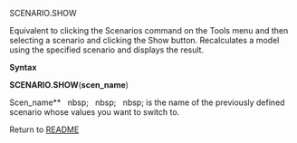 SCENARIO.SHOW

Equivalent to clicking the Scenarios command on the Tools menu and then
selecting a scenario and clicking the Show button. Recalculates a model
using the specified scenario and displays the result.

**Syntax**

**SCENARIO.SHOW**(**scen\_name**)

Scen\_name**&nbsp;&nbsp;&nbsp;nbsp;&nbsp;&nbsp;&nbsp;nbsp;&nbsp;&nbsp;&nbsp;nbsp;&nbsp;is the name of the previously defined
scenario whose values you want to switch to.



Return to [README](README.md)

